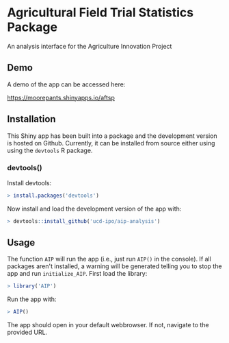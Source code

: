 # Agricultural Field Trial Statistics Package

An analysis interface for the Agriculture Innovation Project

## Demo

A demo of the app can be accessed here:

https://moorepants.shinyapps.io/aftsp

## Installation

This Shiny app has been built into a package and the development version is
hosted on Github. Currently, it can be installed from source either using using
the `devtools` R package.

### devtools()

Install devtools:

```R
> install.packages('devtools')
```

Now install and load the development version of the app with:

```R
> devtools::install_github('ucd-ipo/aip-analysis')
```

## Usage

The function `AIP` will run the app (i.e., just run `AIP()` in the console). If
all packages aren't installed, a warning will be generated telling you to stop
the app and run `initialize_AIP`. First load the library:

```R
> library('AIP')
```

Run the app with:

```R
> AIP()
```

The app should open in your default webbrowser. If not, navigate to the
provided URL.

